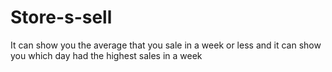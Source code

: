 # Store-s-sell
It can show you   the average that you sale in a week or less and it can show you which day had the highest sales in a week
